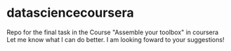 # datasciencecoursera
Repo for the final task in the Course "Assemble your toolbox" in coursera
Let me know what I can do better. I am looking foward to your suggestions!
